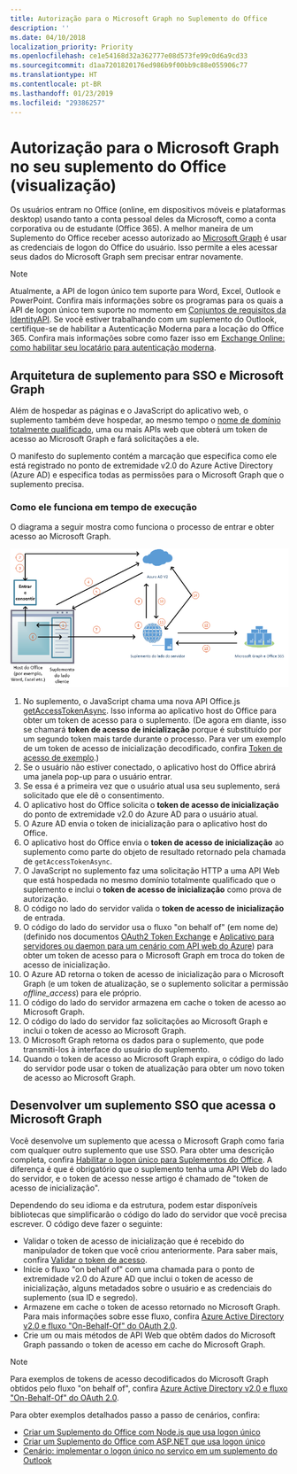 ```yaml
---
title: Autorização para o Microsoft Graph no Suplemento do Office
description: ''
ms.date: 04/10/2018
localization_priority: Priority
ms.openlocfilehash: ce1e54168d32a362777e08d573fe99c0d6a9cd33
ms.sourcegitcommit: d1aa7201820176ed986b9f00bb9c88e055906c77
ms.translationtype: HT
ms.contentlocale: pt-BR
ms.lasthandoff: 01/23/2019
ms.locfileid: "29386257"
---
```

# <a name="authorize-to-microsoft-graph-in-your-office-add-in-preview"></a>Autorização para o Microsoft Graph no seu suplemento do Office (visualização)

Os usuários entram no Office (online, em dispositivos móveis e plataformas desktop) usando tanto a conta pessoal deles da Microsoft, como a conta corporativa ou de estudante (Office 365). A melhor maneira de um Suplemento do Office receber acesso autorizado ao [Microsoft Graph](https://developer.microsoft.com/graph/docs) é usar as credenciais de logon do Office do usuário. Isso permite a eles acessar seus dados do Microsoft Graph sem precisar entrar novamente. 

> [!NOTE]
> Atualmente, a API de logon único tem suporte para Word, Excel, Outlook e PowerPoint. Confira mais informações sobre os programas para os quais a API de logon único tem suporte no momento em [Conjuntos de requisitos da IdentityAPI](https://docs.microsoft.com/office/dev/add-ins/reference/requirement-sets/identity-api-requirement-sets).
> Se você estiver trabalhando com um suplemento do Outlook, certifique-se de habilitar a Autenticação Moderna para a locação do Office 365. Confira mais informações sobre como fazer isso em [Exchange Online: como habilitar seu locatário para autenticação moderna](https://social.technet.microsoft.com/wiki/contents/articles/32711.exchange-online-how-to-enable-your-tenant-for-modern-authentication.aspx).

## <a name="add-in-architecture-for-sso-and-microsoft-graph"></a>Arquitetura de suplemento para SSO e Microsoft Graph

Além de hospedar as páginas e o JavaScript do aplicativo web, o suplemento também deve hospedar, ao mesmo tempo o [nome de domínio totalmente qualificado](https://docs.microsoft.com/windows/desktop/DNS/f-gly#_dns_fully_qualified_domain_name_fqdn__gly), uma ou mais APIs web que obterá um token de acesso ao Microsoft Graph e fará solicitações a ele.

O manifesto do suplemento contém a marcação que especifica como ele está registrado no ponto de extremidade v2.0 do Azure Active Directory (Azure AD) e especifica todas as permissões para o Microsoft Graph que o suplemento precisa.

### <a name="how-it-works-at-runtime"></a>Como ele funciona em tempo de execução

O diagrama a seguir mostra como funciona o processo de entrar e obter acesso ao Microsoft Graph.

![Diagrama que mostra o processo de SSO](../images/sso-access-to-microsoft-graph.png)

1. No suplemento, o JavaScript chama uma nova API Office.js [getAccessTokenAsync](https://docs.microsoft.com/office/dev/add-ins/develop/sso-in-office-add-ins#sso-api-reference). Isso informa ao aplicativo host do Office para obter um token de acesso para o suplemento. (De agora em diante, isso se chamará **token de acesso de inicialização** porque é substituído por um segundo token mais tarde durante o processo. Para ver um exemplo de um token de acesso de inicialização decodificado, confira [Token de acesso de exemplo](sso-in-office-add-ins.md#example-access-token).)
1. Se o usuário não estiver conectado, o aplicativo host do Office abrirá uma janela pop-up para o usuário entrar.
1. Se essa é a primeira vez que o usuário atual usa seu suplemento, será solicitado que ele dê o consentimento.
1. O aplicativo host do Office solicita o **token de acesso de inicialização** do ponto de extremidade v2.0 do Azure AD para o usuário atual.
1. O Azure AD envia o token de inicialização para o aplicativo host do Office.
1. O aplicativo host do Office envia o **token de acesso de inicialização** ao suplemento como parte do objeto de resultado retornado pela chamada de `getAccessTokenAsync`.
1. O JavaScript no suplemento faz uma solicitação HTTP a uma API Web que está hospedada no mesmo domínio totalmente qualificado que o suplemento e inclui o **token de acesso de inicialização** como prova de autorização.  
1. O código no lado do servidor valida o **token de acesso de inicialização** de entrada.
1. O código do lado do servidor usa o fluxo "on behalf of" (em nome de) (definido nos documentos [OAuth2 Token Exchange](https://tools.ietf.org/html/draft-ietf-oauth-token-exchange-02) e [Aplicativo para servidores ou daemon para um cenário com API web do Azure](https://docs.microsoft.com/azure/active-directory/develop/active-directory-authentication-scenarios)) para obter um token de acesso para o Microsoft Graph em troca do token de acesso de inicialização.
1. O Azure AD retorna o token de acesso de inicialização para o Microsoft Graph (e um token de atualização, se o suplemento solicitar a permissão *offline_access*) para ele próprio.
1. O código do lado do servidor armazena em cache o token de acesso ao Microsoft Graph.
1. O código do lado do servidor faz solicitações ao Microsoft Graph e inclui o token de acesso ao Microsoft Graph.
1. O Microsoft Graph retorna os dados para o suplemento, que pode transmiti-los à interface do usuário do suplemento.
1. Quando o token de acesso ao Microsoft Graph expira, o código do lado do servidor pode usar o token de atualização para obter um novo token de acesso ao Microsoft Graph.

## <a name="develop-an-sso-add-in-that-accesses-microsoft-graph"></a>Desenvolver um suplemento SSO que acessa o Microsoft Graph

Você desenvolve um suplemento que acessa o Microsoft Graph como faria com qualquer outro suplemento que use SSO. Para obter uma descrição completa, confira [Habilitar o logon único para Suplementos do Office](https://docs.microsoft.com/office/dev/add-ins/develop/sso-in-office-add-ins). A diferença é que é obrigatório que o suplemento tenha uma API Web do lado do servidor, e o token de acesso nesse artigo é chamado de "token de acesso de inicialização". 

Dependendo do seu idioma e da estrutura, podem estar disponíveis bibliotecas que simplificarão o código do lado do servidor que você precisa escrever. O código deve fazer o seguinte:

* Validar o token de acesso de inicialização que é recebido do manipulador de token que você criou anteriormente. Para saber mais, confira [Validar o token de acesso](sso-in-office-add-ins.md#validate-the-access-token). 
* Inicie o fluxo "on behalf of" com uma chamada para o ponto de extremidade v2.0 do Azure AD que inclui o token de acesso de inicialização, alguns metadados sobre o usuário e as credenciais do suplemento (sua ID e segredo).
* Armazene em cache o token de acesso retornado no Microsoft Graph. Para mais informações sobre esse fluxo, confira [Azure Active Directory v2.0 e fluxo "On-Behalf-Of" do OAuth 2.0](https://docs.microsoft.com/azure/active-directory/develop/active-directory-v2-protocols-oauth-on-behalf-of).
* Crie um ou mais métodos de API Web que obtêm dados do Microsoft Graph passando o token de acesso em cache do Microsoft Graph.

> [!NOTE]
> Para exemplos de tokens de acesso decodificados do Microsoft Graph obtidos pelo fluxo "on behalf of", confira [Azure Active Directory v2.0 e fluxo "On-Behalf-Of" do OAuth 2.0](https://docs.microsoft.com/azure/active-directory/develop/active-directory-v2-protocols-oauth-on-behalf-of).

Para obter exemplos detalhados passo a passo de cenários, confira:

* [Criar um Suplemento do Office com Node.js que usa logon único](create-sso-office-add-ins-nodejs.md)
* [Criar um Suplemento do Office com ASP.NET que usa logon único](create-sso-office-add-ins-aspnet.md)
* [Cenário: implementar o logon único no serviço em um suplemento do Outlook](https://docs.microsoft.com/outlook/add-ins/implement-sso-in-outlook-add-in)



